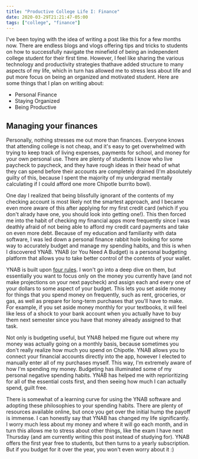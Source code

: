 ```yaml
---
title: "Productive College Life I: Finance"
date: 2020-03-29T21:21:47-05:00
tags: ["college", "finance"]
---
```


I've been toying with the idea of writing a post like this for a few months now. There are endless blogs and vlogs offering tips and tricks to students on how to successfully navigate the minefield of being an independent college student for their first time. However, I feel like sharing the various technology and productivity strategies thathave added structure to many aspects of my life, which in turn has allowed me to stress less about life and put more focus on being an organized and motivated student. Here are some things that I plan on writing about:

- Personal Finance</li>
- Staying Organized</li>
- Being Productive</li>        

## Managing your finances

Personally, nothing stresses me out more than finances. Everyone knows that attending college is not cheap, and it's easy to get overwhelmed with trying to keep track of living expenses, payments for school, and money for your own personal use. There are plenty of students I know who live paycheck to paycheck, and they have rough ideas in their head of what they can spend before their accounts are completely drained (I'm absolutely guilty of this, because I spent the majority of my undergrad mentally calculating if I could afford one more Chipotle burrito bowl).

One day I realized that being blissfully ignorant of the contents of my checking account is most likely not the smartest approach, and I became even more aware of this after applying for my first credit card (which if you don't alrady have one, you should look into getting one!). This then forced me into the habit of checking my financial apps more frequently since I was deathly afraid of not being able to afford my credit card payments and take on even more debt. Because of my education and familiarity with data software, I was led down a personal finance rabbit hole looking for some way to accurately budget and manage my spending habits, and this is when I discovered YNAB. YNAB (or You Need A Budget) is a personal budgeting platform that allows you to take better control of the contents of your wallet.

YNAB is built upon [four rules](https://www.youneedabudget.com/the-four-rules/). I won't go into a deep dive on them, but essentially you want to focus only on the money you currently have (and not make projections on your next paycheck) and assign each and every one of your dollars to some aspect of your budget. This lets you set aside money for things that you spend money on frequently, such as rent, groceries, or gas, as well as prepare for long-term purchases that you'll have to make. For example, if you set aside money monthly for your textbooks, it will feel like less of a shock to your bank account when you actually have to buy them next semester since you have that money already assigned to that task.

Not only is budgeting useful, but YNAB helped me figure out where my money was actually going on a monthly basis, because sometimes you don't really realize how much you spend on Chipotle. YNAB allows you to connect your financial accounts directly into the app, however I elected to manually enter all of my purchases myself. This way, I'm extremely aware of how I'm spending my money. Budgeting has illuminated some of my personal negative spending habits. YNAB has helped me with reprioritizing for all of the essential costs first, and then seeing how much I can actually spend, guilt free.

There is somewhat of a learning curve for using the YNAB software and adopting these philosophies to your spending habits. There are plenty of resources available online, but once you get over the initial hump the payoff is immense. I can honestly say that YNAB has changed my life significantly. I worry much less about my money and where it will go each month, and in turn this allows me to stress about other things, like the exam I have next Thursday (and am currently writing this post instead of studying for). YNAB offers the first year free to students, but then turns to a yearly subscription. But if you budget for it over the year, you won't even worry about it :)
